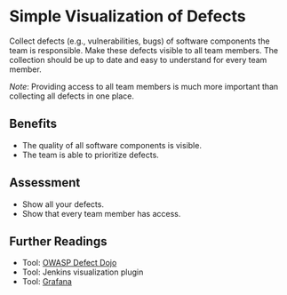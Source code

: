 # Simple Visualization of Defects

Collect defects (e.g., vulnerabilities, bugs) of software components the team is responsible. Make these defects visible to all team members. The collection should be up to date and easy to understand for every team member.

*Note*: Providing access to all team members is much more important than collecting all defects in one place.

## Benefits

- The quality of all software components is visible.
- The team is able to prioritize defects.

## Assessment

- Show all your defects.
- Show that every team member has access.

## Further Readings
- Tool: [OWASP Defect Dojo](https://owasp.org/www-project-defectdojo/)
- Tool: Jenkins visualization plugin
- Tool: [Grafana](https://grafana.com/)
